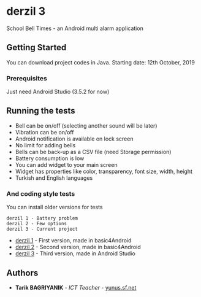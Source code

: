# derzil 3

School Bell Times - an Android multi alarm application

## Getting Started

You can download project codes in Java.
Starting date: 12th October, 2019

### Prerequisites

Just need Android Studio (3.5.2 for now)

## Running the tests

- Bell can be on/off (selecting another sound will be later)
- Vibration can be on/off
- Android notification is available on lock screen
- No limit for adding bells
- Bells can be back-up as a CSV file (need Storage permission)
- Battery consumption is low
- You can add widget to your main screen
- Widget has properties like color, transparency, font size, width, height
- Turkish and English languages 

### And coding style tests

You can install older versions for tests

```
derzil 1 - Battery problem 
derzil 2 - Few options
derzil 3 - Current project 
```


* [derzil 1](https://play.google.com/store/apps/details?id=derZilTuzla.App) - First version, made in basic4Android
* [derzil 2](https://play.google.com/store/apps/details?id=derZil2.App) - Second version, made in basic4Android
* [derzil 3](https://play.google.com/store/apps/details?id=com.tuzla.derzil3) - Third version, made in Android Studio

## Authors

* **Tarik BAGRIYANIK** - *ICT Teacher* - [yunus.sf.net](http://yunus.sf.net)
